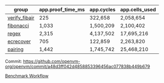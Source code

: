 | group | app.proof_time_ms | app.cycles | app.cells_used | leaf.proof_time_ms | leaf.cycles | leaf.cells_used |
| -- | -- | -- | -- | -- | -- | -- |
| [verify_fibair](https://github.com/openvm-org/openvm/blob/benchmark-results/benchmarks-pr/2187/verify_fibair-a48d3ff042d4858853396456ac077838b449b679.md) | 225 |  322,658 |  2,058,654 |- | - | - |
| [fibonacci](https://github.com/openvm-org/openvm/blob/benchmark-results/benchmarks-pr/2187/fibonacci-a48d3ff042d4858853396456ac077838b449b679.md) | 1,033 |  1,500,209 |  2,100,402 |- | - | - |
| [regex](https://github.com/openvm-org/openvm/blob/benchmark-results/benchmarks-pr/2187/regex-a48d3ff042d4858853396456ac077838b449b679.md) | 2,315 |  4,137,502 |  17,695,216 |- | - | - |
| [ecrecover](https://github.com/openvm-org/openvm/blob/benchmark-results/benchmarks-pr/2187/ecrecover-a48d3ff042d4858853396456ac077838b449b679.md) | 705 |  122,859 |  2,263,820 |- | - | - |
| [pairing](https://github.com/openvm-org/openvm/blob/benchmark-results/benchmarks-pr/2187/pairing-a48d3ff042d4858853396456ac077838b449b679.md) | 1,442 |  1,745,742 |  25,468,210 |- | - | - |


Commit: https://github.com/openvm-org/openvm/commit/a48d3ff042d4858853396456ac077838b449b679

[Benchmark Workflow](https://github.com/openvm-org/openvm/actions/runs/18929992609)
